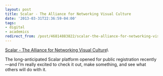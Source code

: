 ```yaml
--- 
layout: post 
title: Scalar - The Alliance for Networking Visual Culture 
date: '2013-03-31T22:36:59-04:00' 
tags: 
- digital 
- academics
redirect_from: /post/46814883822/scalar-the-alliance-for-networking-visual-culture/
--- 
```


[Scalar - The Alliance for Networking Visual Culture](http://scalar.usc.edu/)\

The long-anticipated Scalar platform opened for public registration recently—and I’m really excited to check it out, make something, and see what others will do with it.

